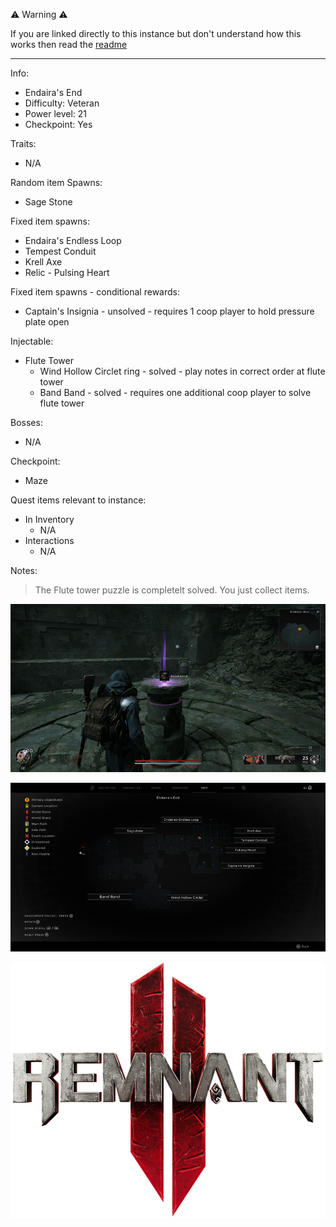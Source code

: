 ⚠️ Warning ⚠️

If you are linked directly to this instance but don't understand how this works then read the [readme](https://github.com/razeedazee/remnant2-instances/blob/main/README.md)

<hr>

Info:

- Endaira's End
- Difficulty: Veteran
- Power level: 21
- Checkpoint: Yes

Traits:

- N/A

Random item Spawns:

- Sage Stone

Fixed item spawns:

- Endaira's Endless Loop
- Tempest Conduit
- Krell Axe
- Relic - Pulsing Heart

Fixed item spawns - conditional rewards:

- Captain's Insignia - unsolved - requires 1 coop player to hold pressure plate open

Injectable:

- Flute Tower
  - Wind Hollow Circlet ring - solved - play notes in correct order at flute tower
  - Band Band - solved - requires one additional coop player to solve flute tower

Bosses:

- N/A

Checkpoint:

- Maze

Quest items relevant to instance:

- In Inventory
  - N/A
- Interactions
  - N/A

Notes:

> The Flute tower puzzle is completelt solved. You just collect items.

![](info/info.png)

![](info/mini-map.png)

![](info/travel-map.png)
